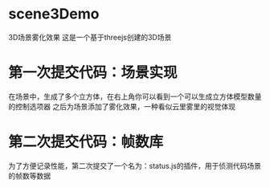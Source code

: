 # scene3Demo
3D场景雾化效果
这是一个基于threejs创建的3D场景

# 第一次提交代码：场景实现
在场景中，生成了多个立方体，在右上角你可以看到一个可以生成立方体模型数量的控制选项器
之后为场景添加了雾化效果，一种看似云里雾里的视觉体现

# 第二次提交代码：帧数库
为了方便记录性能，第二次提交了一个名为：status.js的插件，用于侦测代码场景的帧数等数据
